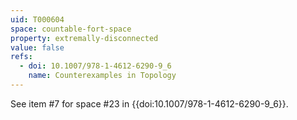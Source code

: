 ```yaml
---
uid: T000604
space: countable-fort-space
property: extremally-disconnected
value: false
refs:
  - doi: 10.1007/978-1-4612-6290-9_6
    name: Counterexamples in Topology
---
```

See item #7 for space #23 in {{doi:10.1007/978-1-4612-6290-9_6}}.
